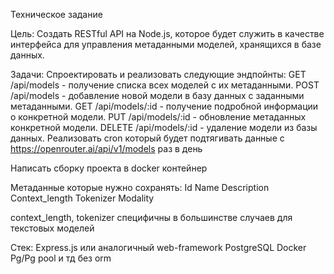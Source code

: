 Техническое задание

Цель:
Создать RESTful API на Node.js, которое будет служить в качестве интерфейса для управления метаданными моделей, хранящихся в базе данных.

Задачи:
Спроектировать и реализовать следующие эндпойнты:
GET /api/models - получение списка всех моделей с их метаданными.
POST /api/models - добавление новой модели в базу данных с заданными метаданными.
GET /api/models/:id - получение подробной информации о конкретной модели.
PUT /api/models/:id - обновление метаданных конкретной модели.
DELETE /api/models/:id - удаление модели из базы данных.
Реализовать cron который будет подтягивать данные с https://openrouter.ai/api/v1/models раз в день

Написать сборку проекта в docker контейнер

Метаданные которые нужно сохранять:
Id
Name
Description
Context_length
Tokenizer
Modality

сontext_length, tokenizer специфичны в большинстве случаев для текстовых моделей

Стек:
Express.js или аналогичный web-framework
PostgreSQL
Docker
Pg/Pg pool и тд без orm
